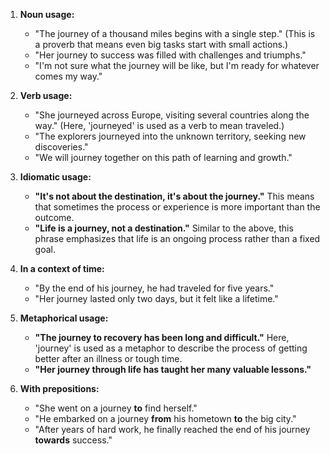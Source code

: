 1. **Noun usage:**
   - "The journey of a thousand miles begins with a single step." (This is a proverb that means even big tasks start with small actions.)
   - "Her journey to success was filled with challenges and triumphs."
   - "I'm not sure what the journey will be like, but I'm ready for whatever comes my way."

2. **Verb usage:**
   - "She journeyed across Europe, visiting several countries along the way." (Here, 'journeyed' is used as a verb to mean traveled.)
   - "The explorers journeyed into the unknown territory, seeking new discoveries."
   - "We will journey together on this path of learning and growth."

3. **Idiomatic usage:**
   - **"It's not about the destination, it's about the journey."** This means that sometimes the process or experience is more important than the outcome.
   - **"Life is a journey, not a destination."** Similar to the above, this phrase emphasizes that life is an ongoing process rather than a fixed goal.

4. **In a context of time:**
   - "By the end of his journey, he had traveled for five years."
   - "Her journey lasted only two days, but it felt like a lifetime."

5. **Metaphorical usage:**
   - **"The journey to recovery has been long and difficult."** Here, 'journey' is used as a metaphor to describe the process of getting better after an illness or tough time.
   - **"Her journey through life has taught her many valuable lessons."**

6. **With prepositions:**
   - "She went on a journey **to** find herself."
   - "He embarked on a journey **from** his hometown **to** the big city."
   - "After years of hard work, he finally reached the end of his journey **towards** success."